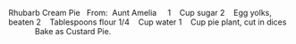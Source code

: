 Rhubarb Cream Pie
 
From:  Aunt Amelia
 
 
1    Cup sugar
2    Egg yolks, beaten
2    Tablespoons flour
1/4    Cup water
1    Cup pie plant, cut in dices
    
    
 
Bake as Custard Pie.
